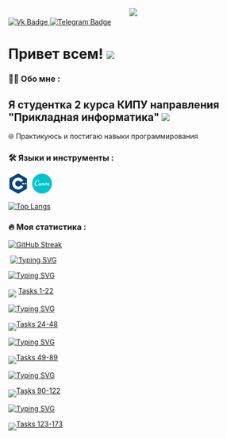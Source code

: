 <div id="header" align="center">
  <img src="https://i.giphy.com/media/v1.Y2lkPTc5MGI3NjExNDE4eTk1dmMxMzV3eXUxYTlqdGR1YWphcHNoaDdoMW14em95MnZraCZlcD12MV9pbnRlcm5hbF9naWZfYnlfaWQmY3Q9Zw/9VYjDMWwMqTrsyiMnW/giphy.gif" width="300"/>
</div>
<div id="badges">
  <a href="https://vk.com/lutsyuk12">
    <img src="https://img.shields.io/badge/Vk-pink?style=for-the-badge&logo=vk&logoColor=blue" alt="Vk Badge"/>
  </a>
  <a href="https://t.me/vladlena_ll">
    <img src="https://img.shields.io/badge/Telegram-black?style=for-the-badge&logo=telegram&logoColor=pink" alt="Telegram Badge"/>
  </a>
</div>
<h1>
  Привет всем! 
  <img src="https://media.giphy.com/media/hvRJCLFzcasrR4ia7z/giphy.gif" width="30px"/>
</h1>

### :woman_technologist: Обо мне :

Я студентка 2 курса КИПУ направления "Прикладная информатика" <img src="https://media.giphy.com/media/WUlplcMpOCEmTGBtBW/giphy.gif" width="30"> 
--- 
:globe_with_meridians:  Практикуюсь и постигаю навыки программирования
### :hammer_and_wrench: Языки и инструменты :
<div>
  <img src="https://github.com/devicons/devicon/blob/master/icons/cplusplus/cplusplus-plain.svg" title="C++" alt="C++" width="40" height="40"/>&nbsp;
  <img src="https://github.com/devicons/devicon/blob/master/icons/canva/canva-original.svg" title="Canva" alt="Canva" width="40" height="40"/>&nbsp;
  </div>
  
[![Top Langs](https://github-readme-stats.vercel.app/api/top-langs/?username=Vladlenalutsyuk)](https://github.com/anuraghazra/github-readme-stats)
### :fire: Моя статистика :
[![GitHub Streak](http://github-readme-streak-stats.herokuapp.com?user=Vladlenalutsyuk&theme=dark&background=000000)](https://git.io/streak-stats)

﻿
<a href="https://git.io/typing-svg"><img src="https://readme-typing-svg.demolab.com?font=Nerko+One&size=50&pause=1000&color=F766BF&width=500&height=70&repeat=false&lines=CSS_HTML_TASKS" alt="Typing SVG" /></a>


<a href="https://git.io/typing-svg"><img src="https://readme-typing-svg.demolab.com?font=Nerko+One&size=30&pause=1000&color=3783F7FF&width=435&repeat=false&lines=HTML+BASIC" alt="Typing SVG" /></a>
<p>
<img src="https://i.giphy.com/media/v1.Y2lkPTc5MGI3NjExcWV5azNpNG0zeGNmam1yd3ZtbXZ3dHEwanZ0bGN4djV2cmhldjZoZCZlcD12MV9pbnRlcm5hbF9naWZfYnlfaWQmY3Q9Zw/ptqAPgghLtHOa0SLJS/giphy.gif" width="60px" align="middle" /> <a href="https://github.com/Vladlenalutsyuk/css_html_tasks/tree/main/vladlena_1(tasks_1-22)">Tasks 1-22</a>
</p>

<a href="https://git.io/typing-svg"><img src="https://readme-typing-svg.demolab.com?font=Nerko+One&size=30&pause=1000&color=3783F7FF&width=435&repeat=false&lines=CSS+BASIC" alt="Typing SVG" /></a>
<p>
<img src="https://i.giphy.com/media/v1.Y2lkPTc5MGI3NjExcWV5azNpNG0zeGNmam1yd3ZtbXZ3dHEwanZ0bGN4djV2cmhldjZoZCZlcD12MV9pbnRlcm5hbF9naWZfYnlfaWQmY3Q9Zw/ptqAPgghLtHOa0SLJS/giphy.gif" width="60px" align="middle"/><a href="https://github.com/Vladlenalutsyuk/css_html_tasks/blob/main/vladlena_2(tasks_24-48).html">Tasks 24-48</a> 
</p>


<a href="https://git.io/typing-svg"><img src="https://readme-typing-svg.demolab.com?font=Nerko+One&size=30&pause=1000&color=3783F7FF&width=435&repeat=false&lines=SELECTORS+TASKS" alt="Typing SVG" /></a>

<p>
<img src="https://i.giphy.com/media/v1.Y2lkPTc5MGI3NjExcWV5azNpNG0zeGNmam1yd3ZtbXZ3dHEwanZ0bGN4djV2cmhldjZoZCZlcD12MV9pbnRlcm5hbF9naWZfYnlfaWQmY3Q9Zw/ptqAPgghLtHOa0SLJS/giphy.gif" width="60px" align="middle"/><a href="https://github.com/Vladlenalutsyuk/css_html_tasks/blob/main/vladlena_3(tasks_49-89).html">Tasks 49-89</a>
</p>


<a href="https://git.io/typing-svg"><img src="https://readme-typing-svg.demolab.com?font=Nerko+One&size=30&pause=1000&color=3783F7FF&width=435&repeat=false&lines=DESIGN+TASKS" alt="Typing SVG" /></a>
<p>
<img src="https://i.giphy.com/media/v1.Y2lkPTc5MGI3NjExcWV5azNpNG0zeGNmam1yd3ZtbXZ3dHEwanZ0bGN4djV2cmhldjZoZCZlcD12MV9pbnRlcm5hbF9naWZfYnlfaWQmY3Q9Zw/ptqAPgghLtHOa0SLJS/giphy.gif" width="60px" align="middle"/><a href="https://github.com/Vladlenalutsyuk/css_html_tasks/blob/main/vladlena_4(tasks_90-122).html">Tasks 90-122</a>
</p>


<a href="https://git.io/typing-svg"><img src="https://readme-typing-svg.demolab.com?font=Nerko+One&size=30&pause=1000&color=3783F7FF&width=435&repeat=false&lines=BLOCK+MODEL" alt="Typing SVG" /></a>
<p>
<img src="https://i.giphy.com/media/v1.Y2lkPTc5MGI3NjExcWV5azNpNG0zeGNmam1yd3ZtbXZ3dHEwanZ0bGN4djV2cmhldjZoZCZlcD12MV9pbnRlcm5hbF9naWZfYnlfaWQmY3Q9Zw/ptqAPgghLtHOa0SLJS/giphy.gif" width="60px" align="middle"/><a href="">Tasks 123-173</a>
</p>



